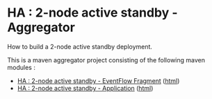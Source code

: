 # HA : 2-node active standby - Aggregator

How to build a 2-node active standby deployment.

This is a maven aggregator project consisting of the following maven modules :

* [HA : 2-node active standby - EventFlow Fragment](two-node-active-standby-eventflowfragment/src/site/markdown/index.md) ([html](https://plord12.github.io/samples/10.4.0-SNAPSHOT/highavailability/two-node-active-standby/two-node-active-standby-eventflowfragment/))
* [HA : 2-node active standby - Application](two-node-active-standby-application/src/site/markdown/index.md) ([html](https://plord12.github.io/samples/10.4.0-SNAPSHOT/highavailability/two-node-active-standby/two-node-active-standby-application/))
